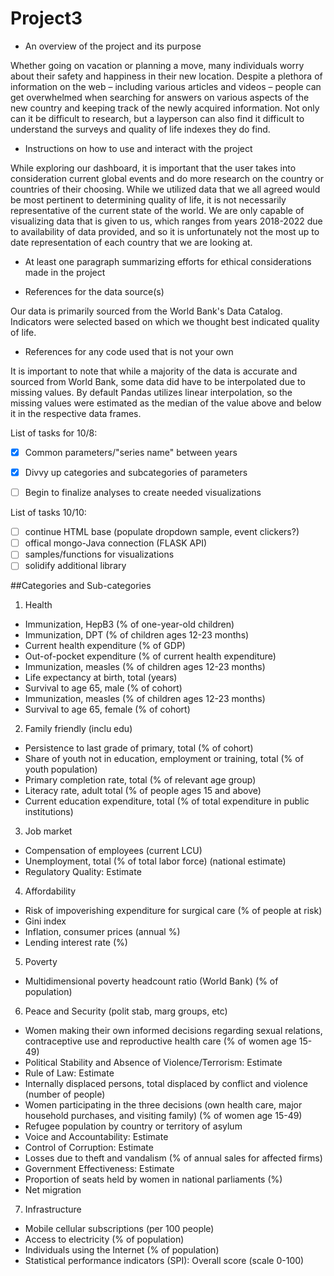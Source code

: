 # Project3
- An overview of the project and its purpose

Whether going on vacation or planning a move, many individuals worry about their safety and happiness in their new location. Despite a plethora of information on the web – including various articles and videos – people can get overwhelmed when searching for answers on various aspects of the new country and keeping track of the newly acquired information. Not only can it be difficult to research, but a layperson can also find it difficult to understand the surveys and quality of life indexes they do find.

- Instructions on how to use and interact with the project

While exploring our dashboard, it is important that the user takes into consideration current global events and do more research on the country or countries of their choosing. While we utilized data that we all agreed would be most pertinent to determining quality of life, it is not necessarily representative of the current state of the world. We are only capable of visualizing data that is given to us, which ranges from years 2018-2022 due to availability of data provided, and so it is unfortunately not the most up to date representation of each country that we are looking at.

- At least one paragraph summarizing efforts for ethical considerations made in the project

- References for the data source(s)
  
Our data is primarily sourced from the World Bank's Data Catalog. Indicators were selected based on which we thought best indicated quality of life.

- References for any code used that is not your own

It is important to note that while a majority of the data is accurate and sourced from World Bank, some data did have to be interpolated due to missing values. By default Pandas utilizes linear interpolation, so the missing values were estimated as the median of the value above and below it in the respective data frames.

List of tasks for 10/8:

- [x] Common parameters/"series name" between years

- [x] Divvy up categories and subcategories of parameters

- [ ] Begin to finalize analyses to create needed visualizations

List of tasks 10/10:
- [ ] continue HTML base (populate dropdown sample, event clickers?)
- [ ] offical mongo-Java connection (FLASK API)
- [ ] samples/functions for visualizations
- [ ] solidify additional library

##Categories and Sub-categories
1. Health
- Immunization, HepB3 (% of one-year-old children)
- Immunization, DPT (% of children ages 12-23 months)
- Current health expenditure (% of GDP)
- Out-of-pocket expenditure (% of current health expenditure)
- Immunization, measles (% of children ages 12-23 months)
- Life expectancy at birth, total (years)
- Survival to age 65, male (% of cohort)
- Immunization, measles (% of children ages 12-23 months)
- Survival to age 65, female (% of cohort)
2. Family friendly (inclu edu)
- Persistence to last grade of primary, total (% of cohort)
- Share of youth not in education, employment or training, total (% of youth population)
- Primary completion rate, total (% of relevant age group)
- Literacy rate, adult total (% of people ages 15 and above)
- Current education expenditure, total (% of total expenditure in public institutions)
3. Job market
- Compensation of employees (current LCU)
- Unemployment, total (% of total labor force) (national estimate)
- Regulatory Quality: Estimate
4. Affordability
- Risk of impoverishing expenditure for surgical care (% of people at risk)
- Gini index
- Inflation, consumer prices (annual %)
- Lending interest rate (%)
5. Poverty
- Multidimensional poverty headcount ratio (World Bank) (% of population)
6. Peace and Security (polit stab, marg groups, etc)
- Women making their own informed decisions regarding sexual relations, contraceptive use and reproductive health care (% of women age 15-49)
- Political Stability and Absence of Violence/Terrorism: Estimate
- Rule of Law: Estimate
- Internally displaced persons, total displaced by conflict and violence (number of people)
- Women participating in the three decisions (own health care, major household purchases, and visiting family) (% of women age 15-49)
- Refugee population by country or territory of asylum
- Voice and Accountability: Estimate
- Control of Corruption: Estimate
- Losses due to theft and vandalism (% of annual sales for affected firms)
- Government Effectiveness: Estimate
- Proportion of seats held by women in national parliaments (%)
- Net migration
7. Infrastructure 
- Mobile cellular subscriptions (per 100 people)
- Access to electricity (% of population)
- Individuals using the Internet (% of population)
- Statistical performance indicators (SPI): Overall score (scale 0-100)
